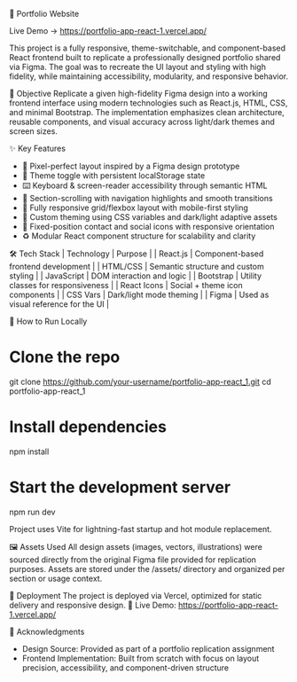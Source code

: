 

💼 Portfolio Website



Live Demo → https://portfolio-app-react-1.vercel.app/

This project is a fully responsive, theme-switchable, and component-based React frontend built to replicate a professionally designed portfolio shared via Figma. The goal was to recreate the UI layout and styling with high fidelity, while maintaining accessibility, modularity, and responsive behavior.

🎯 Objective
Replicate a given high-fidelity Figma design into a working frontend interface using modern technologies such as React.js, HTML, CSS, and minimal Bootstrap. The implementation emphasizes clean architecture, reusable components, and visual accuracy across light/dark themes and screen sizes.

✨ Key Features
- 🔁 Pixel-perfect layout inspired by a Figma design prototype
- 🌙 Theme toggle with persistent localStorage state
- ⌨️ Keyboard & screen-reader accessibility through semantic HTML
- 🔗 Section-scrolling with navigation highlights and smooth transitions
- 📱 Fully responsive grid/flexbox layout with mobile-first styling
- 🎨 Custom theming using CSS variables and dark/light adaptive assets
- 📧 Fixed-position contact and social icons with responsive orientation
- ♻️ Modular React component structure for scalability and clarity

🛠 Tech Stack
| Technology | Purpose | 
| React.js | Component-based frontend development | 
| HTML/CSS | Semantic structure and custom styling | 
| JavaScript | DOM interaction and logic | 
| Bootstrap | Utility classes for responsiveness | 
| React Icons | Social + theme icon components | 
| CSS Vars | Dark/light mode theming | 
| Figma | Used as visual reference for the UI | 


🧪 How to Run Locally
# Clone the repo
git clone https://github.com/your-username/portfolio-app-react_1.git
cd portfolio-app-react_1

# Install dependencies
npm install

# Start the development server
npm run dev


Project uses Vite for lightning-fast startup and hot module replacement.


🖼 Assets Used
All design assets (images, vectors, illustrations) were sourced directly from the original Figma file provided for replication purposes. Assets are stored under the /assets/ directory and organized per section or usage context.

📌 Deployment
The project is deployed via Vercel, optimized for static delivery and responsive design.
🔗 Live Demo: https://portfolio-app-react-1.vercel.app/

🙌 Acknowledgments
- Design Source: Provided as part of a portfolio replication assignment
- Frontend Implementation: Built from scratch with focus on layout precision, accessibility, and component-driven structure
